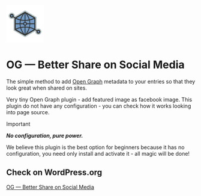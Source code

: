 <img src=".github/logo.svg" width="100" alt="OpenGraph Logo"/>

# OG — Better Share on Social Media

The simple method to add [Open Graph](https://ogp.me/) metadata to your entries so that they look great when shared on sites.

Very tiny Open Graph plugin - add featured image as facebook image. This plugin do not have any configuration - you can check how it works looking into page source.

> [!IMPORTANT]
> ***No configuration, pure power.***

We believe this plugin is the best option for beginners because it has no configuration, you need only install and activate it - all magic will be done!


## Check on WordPress.org

[OG — Better Share on Social Media](https://wordpress.org/plugins/og/)
